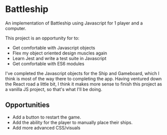 # Battleship

An implementation of Battleship using Javascript for 1 player and a computer.

This project is an opportunity for to:
* Get comfortable with Javascript objects
* Flex my object oriented design muscles again
* Learn Jest and write a test suite in Javascript
* Get comfortable with ES6 modules

I've completed the Javascript objects for the Ship and Gameboard, which I think is most of the way there to completing the app. Having ventured down the React road a little bit, I think it makes more sense to finish this project as a vanilla JS project, so that's what I'll be doing.

## Opportunities
* Add a button to restart the game.
* Add the ability for the player to manually place their ships.
* Add more advanced CSS/visuals